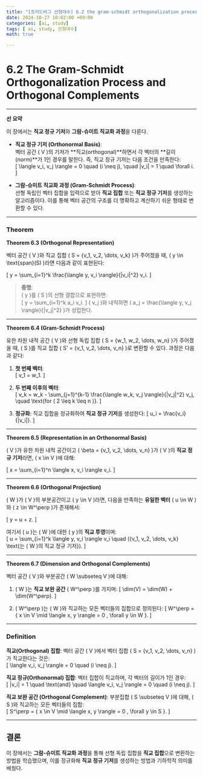 ```yaml
---
title: "[프리드버그 선형대수] 6.2 the gram-schmidt orthogonalization process and orthogonal complements"
date: 2024-10-27 10:02:00 +09:00  
categories: [ai, study]  
tags: [ ai, study, 선형대수]  
math: true  

---
```


# **6.2 The Gram-Schmidt Orthogonalization Process and Orthogonal Complements**

---

**선 요약**

이 장에서는 **직교 정규 기저**와 **그람-슈미트 직교화 과정**을 다룬다.  

- **직교 정규 기저 (Orthonormal Basis)**:  
  벡터 공간 \( V \)의 기저가 **직교(orthogonal)**하면서 각 벡터의 **길이(norm)**가 1인 경우를 말한다. 즉, 직교 정규 기저는 다음 조건을 만족한다:  
  \[
  \langle v_i, v_j \rangle = 0 \quad (i \neq j), \quad \|v_i\| = 1 \quad \forall i.
  \]

- **그람-슈미트 직교화 과정 (Gram-Schmidt Process)**:  
  선형 독립인 벡터 집합을 입력으로 받아 **직교 집합** 또는 **직교 정규 기저**를 생성하는 알고리즘이다. 이를 통해 벡터 공간의 구조를 더 명확하고 계산하기 쉬운 형태로 변환할 수 있다.

---

### Theorem

**Theorem 6.3 (Orthogonal Representation)**

벡터 공간 \( V \)와 직교 집합 \( S = \{v_1, v_2, \dots, v_k\} \)가 주어졌을 때, \( y \in \text{span}(S) \)라면 다음과 같이 표현된다:

\[
y = \sum_{i=1}^k \frac{\langle y, v_i \rangle}{\|v_i\|^2} v_i.
\]

> **증명**:  
> \( y \)를 \( S \)의 선형 결합으로 표현하면:  
> \[
> y = \sum_{i=1}^k a_i v_i.
> \]
> \( v_j \)와 내적하면 \( a_j = \frac{\langle y, v_j \rangle}{\|v_j\|^2} \)가 성립한다.

---

**Theorem 6.4 (Gram-Schmidt Process)**

유한 차원 내적 공간 \( V \)와 선형 독립 집합 \( S = \{w_1, w_2, \dots, w_n\} \)가 주어졌을 때, \( S \)를 직교 집합 \( S' = \{v_1, v_2, \dots, v_n\} \)로 변환할 수 있다. 과정은 다음과 같다:

1. **첫 번째 벡터**:  
   \[
   v_1 = w_1.
   \]

2. **두 번째 이후의 벡터**:  
   \[
   v_k = w_k - \sum_{j=1}^{k-1} \frac{\langle w_k, v_j \rangle}{\|v_j\|^2} v_j, \quad \text{for \( 2 \leq k \leq n \)}.
   \]

3. **정규화**: 직교 집합을 정규화하여 **직교 정규 기저**를 생성한다:
   \[
   u_i = \frac{v_i}{\|v_i\|}.
   \]

---

**Theorem 6.5 (Representation in an Orthonormal Basis)**

\( V \)가 유한 차원 내적 공간이고 \( \beta = \{v_1, v_2, \dots, v_n\} \)가 \( V \)의 **직교 정규 기저**라면, \( x \in V \)에 대해:

\[
x = \sum_{i=1}^n \langle x, v_i \rangle v_i.
\]

---

**Theorem 6.6 (Orthogonal Projection)**

\( W \)가 \( V \)의 부분공간이고 \( y \in V \)라면, 다음을 만족하는 **유일한 벡터** \( u \in W \)와 \( z \in W^\perp \)가 존재해서:

\[
y = u + z.
\]

여기서 \( u \)는 \( W \)에 대한 \( y \)의 **직교 투영**이며:  
\[
u = \sum_{i=1}^k \langle y, v_i \rangle v_i \quad (\{v_1, v_2, \dots, v_k\} \text{는 \( W \)의 직교 정규 기저}).
\]

---

**Theorem 6.7 (Dimension and Orthogonal Complements)**

벡터 공간 \( V \)와 부분공간 \( W \subseteq V \)에 대해:

1. \( W \)는 **직교 보완 공간** \( W^\perp \)를 가지며:
   \[
   \dim(V) = \dim(W) + \dim(W^\perp).
   \]

2. \( W^\perp \)는 \( W \)와 직교하는 모든 벡터들의 집합으로 정의된다:
   \[
   W^\perp = \{ x \in V \mid \langle x, y \rangle = 0 \, \forall y \in W \}.
   \]

---

### **Definition**

**직교(Orthogonal) 집합**: 벡터 공간 \( V \)에서 벡터 집합 \( S = \{v_1, v_2, \dots, v_n\} \)가 직교한다는 것은:  
\[
\langle v_i, v_j \rangle = 0 \quad (i \neq j).
\]

**직교 정규(Orthonormal) 집합**: 벡터 집합이 직교하며, 각 벡터의 길이가 1인 경우:  
\[
\|v_i\| = 1 \quad \text{and} \quad \langle v_i, v_j \rangle = 0 \quad (i \neq j).
\]

**직교 보완 공간 (Orthogonal Complement)**: 부분집합 \( S \subseteq V \)에 대해, \( S \)와 직교하는 모든 벡터들의 집합:  
\[
S^\perp = \{ x \in V \mid \langle x, y \rangle = 0 \, \forall y \in S \}.
\]

---

## **결론**

이 장에서는 **그람-슈미트 직교화 과정**을 통해 선형 독립 집합을 **직교 집합**으로 변환하는 방법을 학습했으며, 이를 정규화해 **직교 정규 기저**를 생성하는 방법과 기하학적 의미를 배웠다. 